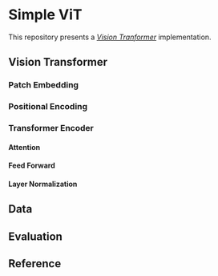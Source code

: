# Simple ViT
This repository presents a [*Vision Tranformer*](https://en.wikipedia.org/wiki/Vision_transformer) implementation.

## Vision Transformer

### Patch Embedding

### Positional Encoding

### Transformer Encoder

#### Attention

#### Feed Forward

#### Layer Normalization

## Data

## Evaluation

## Reference
